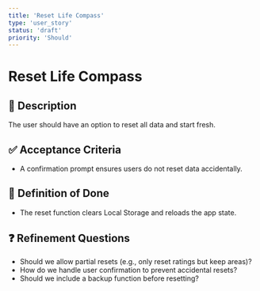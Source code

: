```yaml
---
title: 'Reset Life Compass'
type: 'user_story'
status: 'draft'
priority: 'Should'
---
```


# Reset Life Compass

## 📌 Description

The user should have an option to reset all data and start fresh.

## ✅ Acceptance Criteria

- A confirmation prompt ensures users do not reset data accidentally.

## 🎯 Definition of Done

- The reset function clears Local Storage and reloads the app state.

## ❓ Refinement Questions

- Should we allow partial resets (e.g., only reset ratings but keep areas)?
- How do we handle user confirmation to prevent accidental resets?
- Should we include a backup function before resetting?
